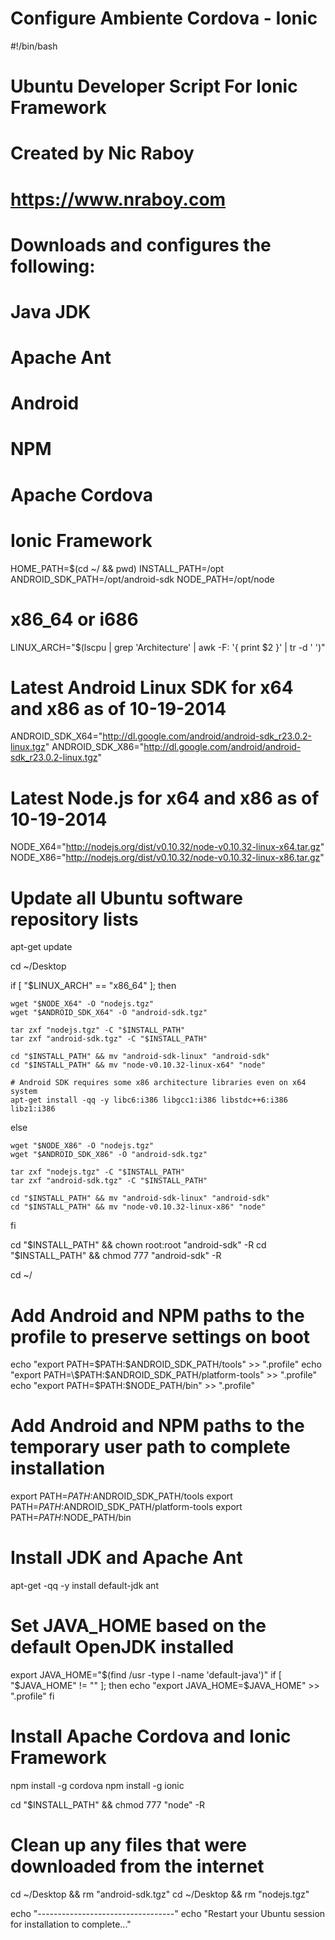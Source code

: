 # Configure Ambiente Cordova - Ionic

#!/bin/bash
# Ubuntu Developer Script For Ionic Framework
# Created by Nic Raboy
# https://www.nraboy.com
#
#
# Downloads and configures the following:
#
#   Java JDK
#   Apache Ant
#   Android
#   NPM
#   Apache Cordova
#   Ionic Framework

HOME_PATH=$(cd ~/ && pwd)
INSTALL_PATH=/opt
ANDROID_SDK_PATH=/opt/android-sdk
NODE_PATH=/opt/node

# x86_64 or i686
LINUX_ARCH="$(lscpu | grep 'Architecture' | awk -F\: '{ print $2 }' | tr -d ' ')"

# Latest Android Linux SDK for x64 and x86 as of 10-19-2014
ANDROID_SDK_X64="http://dl.google.com/android/android-sdk_r23.0.2-linux.tgz"
ANDROID_SDK_X86="http://dl.google.com/android/android-sdk_r23.0.2-linux.tgz"

# Latest Node.js for x64 and x86 as of 10-19-2014
NODE_X64="http://nodejs.org/dist/v0.10.32/node-v0.10.32-linux-x64.tar.gz"
NODE_X86="http://nodejs.org/dist/v0.10.32/node-v0.10.32-linux-x86.tar.gz"

# Update all Ubuntu software repository lists
apt-get update

cd ~/Desktop

if [ "$LINUX_ARCH" == "x86_64" ]; then

    wget "$NODE_X64" -O "nodejs.tgz"
    wget "$ANDROID_SDK_X64" -O "android-sdk.tgz"

    tar zxf "nodejs.tgz" -C "$INSTALL_PATH"
    tar zxf "android-sdk.tgz" -C "$INSTALL_PATH"

    cd "$INSTALL_PATH" && mv "android-sdk-linux" "android-sdk"
    cd "$INSTALL_PATH" && mv "node-v0.10.32-linux-x64" "node"

    # Android SDK requires some x86 architecture libraries even on x64 system
    apt-get install -qq -y libc6:i386 libgcc1:i386 libstdc++6:i386 libz1:i386

else

    wget "$NODE_X86" -O "nodejs.tgz"
    wget "$ANDROID_SDK_X86" -O "android-sdk.tgz"

    tar zxf "nodejs.tgz" -C "$INSTALL_PATH"
    tar zxf "android-sdk.tgz" -C "$INSTALL_PATH"

    cd "$INSTALL_PATH" && mv "android-sdk-linux" "android-sdk"
    cd "$INSTALL_PATH" && mv "node-v0.10.32-linux-x86" "node"

fi

cd "$INSTALL_PATH" && chown root:root "android-sdk" -R
cd "$INSTALL_PATH" && chmod 777 "android-sdk" -R

cd ~/

# Add Android and NPM paths to the profile to preserve settings on boot
echo "export PATH=\$PATH:$ANDROID_SDK_PATH/tools" >> ".profile"
echo "export PATH=\$PATH:$ANDROID_SDK_PATH/platform-tools" >> ".profile"
echo "export PATH=\$PATH:$NODE_PATH/bin" >> ".profile"

# Add Android and NPM paths to the temporary user path to complete installation
export PATH=$PATH:$ANDROID_SDK_PATH/tools
export PATH=$PATH:$ANDROID_SDK_PATH/platform-tools
export PATH=$PATH:$NODE_PATH/bin

# Install JDK and Apache Ant
apt-get -qq -y install default-jdk ant

# Set JAVA_HOME based on the default OpenJDK installed
export JAVA_HOME="$(find /usr -type l -name 'default-java')"
if [ "$JAVA_HOME" != "" ]; then
    echo "export JAVA_HOME=$JAVA_HOME" >> ".profile"
fi

# Install Apache Cordova and Ionic Framework
npm install -g cordova
npm install -g ionic

cd "$INSTALL_PATH" && chmod 777 "node" -R

# Clean up any files that were downloaded from the internet
cd ~/Desktop && rm "android-sdk.tgz"
cd ~/Desktop && rm "nodejs.tgz"

echo "----------------------------------"
echo "Restart your Ubuntu session for installation to complete..."
